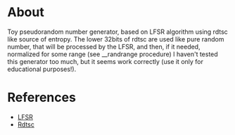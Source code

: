 # About
 Toy pseudorandom number generator, based on LFSR algorithm using rdtsc like source of entropy.
 The lower 32bits of rdtsc are used like pure random number, that will be processed by the LFSR, and then, if it needed, normalized for some range (see __randrange procedure)
 I haven't tested this generator too much, but it seems work correctly (use it only for educational purposes!).

# References
 - [LFSR](https://en.wikipedia.org/wiki/Linear-feedback_shift_register) 
 - [Rdtsc](https://docs.microsoft.com/en-us/cpp/intrinsics/rdtsc?view=msvc-160)
